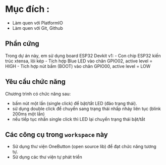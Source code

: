 
# Mục đích : 
- Làm quen với PlatformIO
- Làm quen với Git, Github
  
## Phần cứng 
Trong dự án này, em sử dụng board ESP32 Devkit v1:
    - Con chip ESP32 kiến trúc xtensa, lõi kép
    - Tích hợp Blue LED vào chân GPIO02, active level = HIGH 
    - Tích hợp nút bấm (BOOT) vào chân GPIO00, active level = LOW

## Yêu cầu chức năng 
Chương trình có chức năng sau:
  - bấm nút một lần (single click) để bật/tắt LED (đảo trạng thái).
  - sử dụng double click để chuyển sang trạng thái nhấp nháy liên tục (blink 200ms một lần)
  - nếu tiếp tục nhấn single click thì LED lại chuyển trạng thái bật/tắt 

## Các công cụ trong `workspace` này
- Sử dụng thư viện OneButton (open source lib) để đạt chức năng tương tự. 
- Sử dụng các thư viện tự phát triển 
